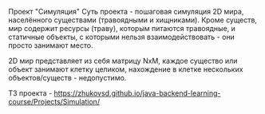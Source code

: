 Проект "Симуляция"
Суть проекта - пошаговая симуляция 2D мира, населённого существами (травоядными и хищниками). Кроме существ, мир содержит ресурсы (траву), которым питаются травоядные, и статичные объекты, с которыми нельзя взаимодействовать - они просто занимают место.

2D мир представляет из себя матрицу NxM, каждое существо или объект занимают клетку целиком, нахождение в клетке нескольких объектов/существ - недопустимо.

ТЗ проекта - https://zhukovsd.github.io/java-backend-learning-course/Projects/Simulation/


